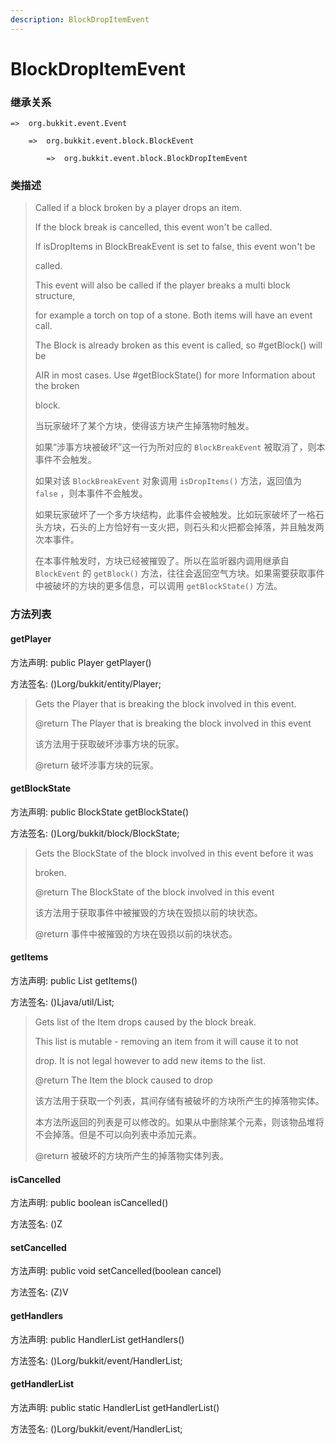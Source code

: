 ```yaml
---
description: BlockDropItemEvent
---
```


# BlockDropItemEvent

### 继承关系

    =>  org.bukkit.event.Event

        =>  org.bukkit.event.block.BlockEvent

            =>  org.bukkit.event.block.BlockDropItemEvent

### 类描述

> Called if a block broken by a player drops an item.
>
> If the block break is cancelled, this event won't be called.
>
> If isDropItems in BlockBreakEvent is set to false, this event won't be
>
> called.
>
> This event will also be called if the player breaks a multi block structure,
>
> for example a torch on top of a stone. Both items will have an event call.
>
> The Block is already broken as this event is called, so #getBlock() will be
>
> AIR in most cases. Use #getBlockState() for more Information about the broken
>
> block.
>
> 当玩家破坏了某个方块，使得该方块产生掉落物时触发。
>
> 如果“涉事方块被破坏”这一行为所对应的 `BlockBreakEvent` 被取消了，则本事件不会触发。
>
> 如果对该 `BlockBreakEvent` 对象调用 `isDropItems()` 方法，返回值为 `false` ，则本事件不会触发。
>
> 如果玩家破坏了一个多方块结构，此事件会被触发。比如玩家破坏了一格石头方块，石头的上方恰好有一支火把，则石头和火把都会掉落，并且触发两次本事件。
>
> 在本事件触发时，方块已经被摧毁了。所以在监听器内调用继承自 `BlockEvent` 的 `getBlock()` 方法，往往会返回空气方块。如果需要获取事件中被破坏的方块的更多信息，可以调用 `getBlockState()` 方法。

### 方法列表

#### getPlayer

方法声明: public Player getPlayer()

方法签名: ()Lorg/bukkit/entity/Player;

> Gets the Player that is breaking the block involved in this event.
>
> @return The Player that is breaking the block involved in this event
>
> 该方法用于获取破坏涉事方块的玩家。
>
> @return 破坏涉事方块的玩家。

#### getBlockState

方法声明: public BlockState getBlockState()

方法签名: ()Lorg/bukkit/block/BlockState;

> Gets the BlockState of the block involved in this event before it was
>
> broken.
>
> @return The BlockState of the block involved in this event
>
> 该方法用于获取事件中被摧毁的方块在毁损以前的块状态。
>
> @return 事件中被摧毁的方块在毁损以前的块状态。

#### getItems

方法声明: public List<Item> getItems()

方法签名: ()Ljava/util/List;

> Gets list of the Item drops caused by the block break.
>
> This list is mutable - removing an item from it will cause it to not
>
> drop. It is not legal however to add new items to the list.
>
> @return The Item the block caused to drop
>
> 该方法用于获取一个列表，其间存储有被破坏的方块所产生的掉落物实体。
>
> 本方法所返回的列表是可以修改的。如果从中删除某个元素，则该物品堆将不会掉落。但是不可以向列表中添加元素。
>
> @return 被破坏的方块所产生的掉落物实体列表。

#### isCancelled

方法声明: public boolean isCancelled()

方法签名: ()Z

#### setCancelled

方法声明: public void setCancelled(boolean cancel)

方法签名: (Z)V

#### getHandlers

方法声明: public HandlerList getHandlers()

方法签名: ()Lorg/bukkit/event/HandlerList;

#### getHandlerList

方法声明: public static HandlerList getHandlerList()

方法签名: ()Lorg/bukkit/event/HandlerList;